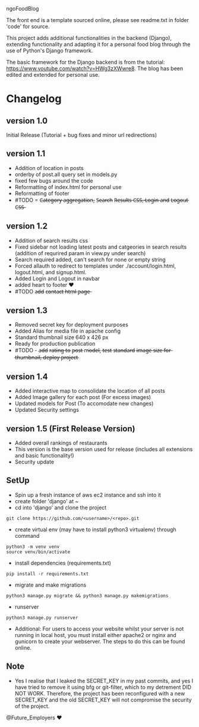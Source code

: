 ngoFoodBlog

The front end is a template sourced online, please see readme.txt in folder 'code' for source.

This project adds additional functionalities in the backend (Django), extending functionality and adapting it for a personal food blog through the use of Python's Django framework.

The basic framework for the Django backend is from the tutorial: https://www.youtube.com/watch?v=HWg3zXWwre8. The blog has been edited and extended for personal use.

# Changelog
## version 1.0
Initial Release (Tutorial + bug fixes and minor url redirections)

## version 1.1
- Addition of location in posts
- orderby of post.all query set in models.py
- fixed few bugs around the code
- Reformatting of index.html for personal use
- Reformatting of footer
- #TODO = C̶a̶t̶e̶g̶o̶r̶y̶ a̶g̶g̶r̶e̶g̶a̶t̶i̶o̶n̶, S̶e̶a̶r̶c̶h̶ R̶e̶s̶u̶l̶t̶s̶ C̶S̶S̶,̶ L̶o̶g̶i̶n̶ a̶n̶d̶ L̶o̶g̶o̶u̶t̶ C̶S̶S̶

## version 1.2
- Addition of search results css
- Fixed sidebar not loading latest posts and catgeories in search results (addition of requrired param in view.py under search)
- Search required added, can't search for none or empty string
- Forced allauth to redirect to templates under ./account/login.html, logout.html, and signup.html.
- Added Login and Logout in navbar
- added heart to footer &#10084;&#65039;
- #TODO a̶d̶d̶ c̶o̶n̶t̶a̶c̶t̶ h̶t̶m̶l̶ p̶a̶g̶e̶

## version 1.3
- Removed secret key for deployment purposes
- Added Alias for media file in apache config
- Standard thumbnail size 640 x 426 px
- Ready for production publication
- #TODO - a̶d̶d̶ r̶a̶t̶i̶n̶g̶ t̶o̶ p̶o̶s̶t̶ m̶o̶d̶e̶l̶, t̶e̶s̶t̶ s̶t̶a̶n̶d̶a̶r̶d̶ i̶m̶a̶g̶e̶ s̶i̶z̶e̶ f̶o̶r̶ t̶h̶u̶m̶b̶n̶a̶i̶l̶,̶ d̶e̶p̶l̶o̶y̶ p̶r̶o̶j̶e̶c̶t̶

## version 1.4
- Added interactive map to consolidate the location of all posts
- Added Image gallery for each post (For excess images)
- Updated models for Post (To accomodate new changes)
- Updated Security settings

## version 1.5 (First Release Version)
- Added overall rankings of restaurants
- This version is the base version used for release (includes all extensions and basic functionality!)
- Security update

## SetUp
- Spin up a fresh instance of aws ec2 instance and ssh into it
- create folder 'django' at ~
- cd into 'django' and clone the project
```
git clone https://github.com/<username>/<repo>.git
```
- create virtual env (may have to install python3 virtualenv) through command
```
python3 -m venv venv
source venv/bin/activate
```
- install dependencies (requirements.txt)
```
pip install -r requirements.txt
```
- migrate and make migrations
```
python3 manage.py migrate && python3 manage.py makemigrations
```
- runserver
```
python3 manage.py runserver
```
- Additional: For users to access your website whilst your server is not running in local host, you must install either apache2 or nginx and gunicorn to create your webserver. The steps to do this can be found online.

## Note
- Yes I realise that I leaked the SECRET_KEY in my past commits, and yes I have tried to remove it using bfg or git-filter, which to my detrement DID NOT WORK. Therefore, the project has been reconfigured with a new SECRET_KEY and the old SECRET_KEY will not compromise the security of the project.

@Future_Employers &#10084; &#65039;

